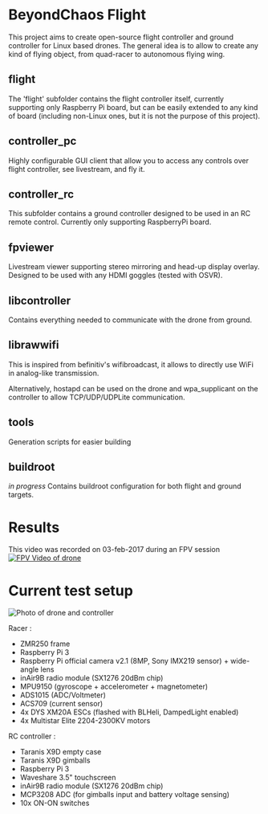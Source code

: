 # BeyondChaos Flight
This project aims to create open-source flight controller and ground controller for Linux based drones.
The general idea is to allow to create any kind of flying object, from quad-racer to autonomous flying wing.

## flight
The 'flight' subfolder contains the flight controller itself, currently supporting only Raspberry Pi board, but can be easily extended to any kind of board (including non-Linux ones, but it is not the purpose of this project).

## controller_pc
Highly configurable GUI client that allow you to access any controls over flight controller, see livestream, and fly it.

## controller_rc
This subfolder contains a ground controller designed to be used in an RC remote control. Currently only supporting RaspberryPi board.

## fpviewer
Livestream viewer supporting stereo mirroring and head-up display overlay. Designed to be used with any HDMI goggles (tested with OSVR).

## libcontroller
Contains everything needed to communicate with the drone from ground.

## librawwifi
This is inspired from befinitiv's wifibroadcast, it allows to directly use WiFi in analog-like transmission.

Alternatively, hostapd can be used on the drone and wpa_supplicant on the controller to allow TCP/UDP/UDPLite communication.

## tools
Generation scripts for easier building

## buildroot
*in progress*
Contains buildroot configuration for both flight and ground targets.

# Results

This video was recorded on 03-feb-2017 during an FPV session
[![FPV Video of drone](http://img4.hostingpics.net/pics/934968drone20170302.gif)](https://drive.google.com/file/d/0Bwo1JutVEkplLV9DNU5hZEtFcnM/view?usp=sharing)

# Current test setup

![Photo of drone and controller](http://img4.hostingpics.net/pics/982150drichdronezmrcontrollersmall.jpg)

Racer :
* ZMR250 frame
* Raspberry Pi 3
* Raspberry Pi official camera v2.1 (8MP, Sony IMX219 sensor) + wide-angle lens
* inAir9B radio module (SX1276 20dBm chip)
* MPU9150 (gyroscope + accelerometer + magnetometer)
* ADS1015 (ADC/Voltmeter)
* ACS709 (current sensor)
* 4x DYS XM20A ESCs (flashed with BLHeli, DampedLight enabled)
* 4x Multistar Elite 2204-2300KV motors

RC controller :
* Taranis X9D empty case
* Taranis X9D gimballs
* Raspberry Pi 3
* Waveshare 3.5" touchscreen
* inAir9B radio module (SX1276 20dBm chip)
* MCP3208 ADC (for gimballs input and battery voltage sensing)
* 10x ON-ON switches
